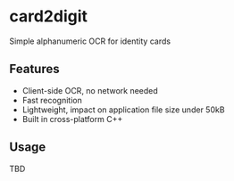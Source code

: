 # card2digit
Simple alphanumeric OCR for identity cards

## Features
* Client-side OCR, no network needed
* Fast recognition
* Lightweight, impact on application file size under 50kB
* Built in cross-platform C++

## Usage
TBD